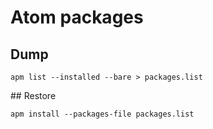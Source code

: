 # Atom packages

## Dump
```
apm list --installed --bare > packages.list
```

## Restore
```
apm install --packages-file packages.list
```
